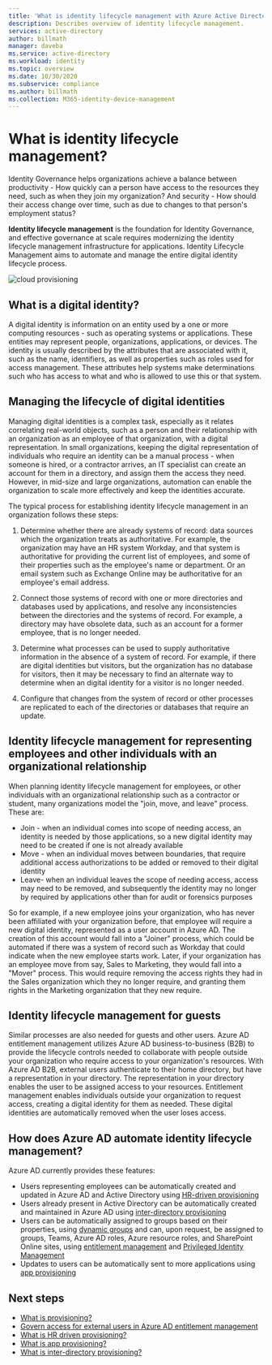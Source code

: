 ```yaml
---
title: 'What is identity lifecycle management with Azure Active Directory? | Microsoft Docs'
description: Describes overview of identity lifecycle management.
services: active-directory
author: billmath
manager: daveba
ms.service: active-directory
ms.workload: identity
ms.topic: overview
ms.date: 10/30/2020
ms.subservice: compliance
ms.author: billmath
ms.collection: M365-identity-device-management
---
```


# What is identity lifecycle management?

Identity Governance helps organizations achieve a balance between productivity - How quickly can a person have access to the resources they need, such as when they join my organization? And security - How should their access change over time, such as due to changes to that person's employment status?

**Identity lifecycle management** is the foundation for Identity Governance, and effective governance at scale requires modernizing the identity lifecycle management infrastructure for applications. Identity Lifecycle Management aims to automate and manage the entire digital identity lifecycle process. 

![cloud provisioning](media/what-is-provisioning/cloud-1.png)

## What is a digital identity?

A digital identity is information on an entity used by a one or more computing resources - such as operating systems or applications. These entities may represent people, organizations, applications, or devices.  The identity is usually described by the attributes that are associated with it, such as the name, identifiers, as well as properties such as roles used for access management.  These attributes help systems make determinations such who has access to what and who is allowed to use this or that system.  

## Managing the lifecycle of digital identities

Managing digital identities is a complex task, especially as it relates correlating real-world objects, such as a person and their relationship with an organization as an employee of that organization, with a digital representation.    In small organizations, keeping the digital representation of individuals who require an identity can be a manual process - when someone is hired, or a contractor arrives, an IT specialist can create an account for them in a directory, and assign them the access they need.  However, in mid-size and large organizations, automation can enable the organization to scale more effectively and keep the identities accurate.

The typical process for establishing identity lifecycle management in an organization follows these steps:

1. Determine whether there are already systems of record: data sources which the organization treats as authoritative.  For example, the organization may have an HR system Workday, and that system is authoritative for providing the current list of employees, and some of their properties such as the employee's name or department.  Or an email system such as Exchange Online may be authoritative for an employee's email address.

2. Connect those systems of record with one or more directories and databases used by applications, and resolve any inconsistencies between the directories and the systems of record. For example, a directory may have obsolete data, such as an account for a former employee, that is no longer needed. 

3. Determine what processes can be used to supply authoritative information in the absence of a system of record.  For example, if there are digital identities but visitors, but the organization has no database for visitors, then it may be necessary to find an alternate way to determine when an digital identity for a visitor is no longer needed.

4. Configure that changes from the system of record or other processes are replicated to each of the directories or databases that require an update.

## Identity lifecycle management for representing employees and other individuals with an organizational relationship

When planning identity lifecycle management for employees, or other individuals with an organizational relationship such as a contractor or student, many organizations model the "join, move, and leave" process.  These are:
	
   - Join - when an individual comes into scope of needing access, an identity is needed by those applications, so a new digital identity may need to be created if one is not already available
   - Move - when an individual moves between boundaries, that require additional access authorizations to be added or removed to their digital identity
   - Leave- when an individual leaves the scope of needing access, access may need to be removed, and subsequently the identity may no longer by required by applications other than for audit or forensics purposes

So for example, if a new employee joins your organization, who has never been affiliated with your organization before, that employee will require a new digital identity, represented as a user account in Azure AD.  The creation of this account would fall into a "Joiner" process, which could be automated if there was a system of record such as Workday that could indicate when the new employee starts work.  Later, if your organization has an employee move from say, Sales to Marketing, they would fall into a "Mover" process.  This would require removing the access rights they had in the Sales organization which they no longer require, and granting them rights in the Marketing organization that they new require.

## Identity lifecycle management for guests

Similar processes are also needed for guests and other users.  Azure AD entitlement management utilizes Azure AD business-to-business (B2B) to provide the lifecycle controls needed to collaborate with people outside your organization who require access to your organization's resources. With Azure AD B2B, external users authenticate to their home directory, but have a representation in your directory. The representation in your directory enables the user to be assigned access to your resources.  Entitlement management enables individuals outside your organization to request access, creating a digital identity for them as needed. These digital identities are automatically removed when the user loses access.  

## How does Azure AD automate identity lifecycle management?

Azure AD currently provides these features:

* Users representing employees can be automatically created and updated in Azure AD and Active Directory using [HR-driven provisioning](what-is-hr-driven-provisioning.md)
* Users already present in Active Directory can be automatically created and maintained in Azure AD using [inter-directory provisioning](what-is-inter-directory-provisioning.md)
* Users can be automatically assigned to groups based on their properties, using [dynamic groups](../external-identities/use-dynamic-groups.md#what-are-dynamic-groups) and can, upon request, be assigned to groups, Teams, Azure AD roles, Azure resource roles, and SharePoint Online sites, using [entitlement management](entitlement-management-scenarios.md) and [Privileged Identity Management](../privileged-identity-management/pim-configure.md)
* Updates to users can be automatically sent to more applications using [app provisioning](what-is-app-provisioning.md)

## Next steps 

- [What is provisioning?](what-is-provisioning.md)
- [Govern access for external users in Azure AD entitlement management](./entitlement-management-external-users.md)
- [What is HR driven provisioning?](what-is-hr-driven-provisioning.md)
- [What is app provisioning?](what-is-app-provisioning.md)
- [What is inter-directory provisioning?](what-is-inter-directory-provisioning.md)